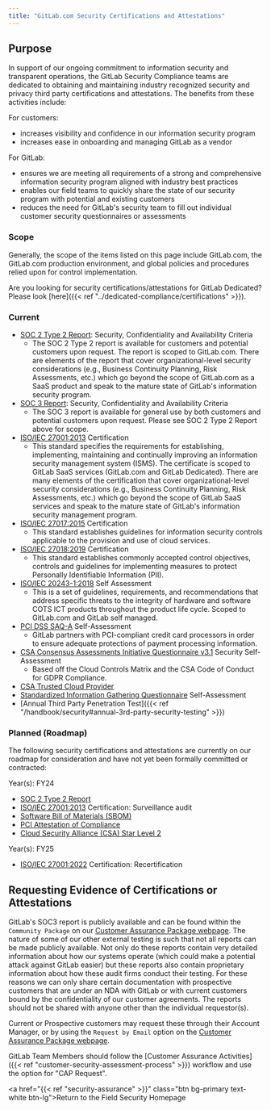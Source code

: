 ```yaml
---
title: "GitLab.com Security Certifications and Attestations"
---
```


## Purpose

In support of our ongoing commitment to information security and transparent operations, the GitLab Security Compliance teams are dedicated to obtaining and maintaining industry recognized security and privacy third party certifications and attestations. The benefits from these activities include:

For customers:

- increases visibility and confidence in our information security program
- increases ease in onboarding and managing GitLab as a vendor

For GitLab:

- ensures we are meeting all requirements of a strong and comprehensive information security program aligned with industry best practices
- enables our field teams to quickly share the state of our security program with potential and existing customers
- reduces the need for GitLab's security team to fill out individual customer security questionnaires or assessments

### Scope

Generally, the scope of the items listed on this page include GitLab.com, the GitLab.com production environment, and global policies and procedures relied upon for control implementation.

Are you looking for security certifications/attestations for GitLab Dedicated? Please look [here]({{< ref "../dedicated-compliance/certifications" >}}).

### Current

- [SOC 2 Type 2 Report](https://www.aicpa.org/interestareas/frc/assuranceadvisoryservices/aicpasoc2report.html): Security, Confidentiality and Availability Criteria
   - The SOC 2 Type 2 report is available for customers and potential customers upon request. The report is scoped to GitLab.com. There are elements of the report that cover organizational-level security considerations (e.g., Business Continuity Planning, Risk Assessments, etc.) which go beyond the scope of GitLab.com as a SaaS product and speak to the mature state of GitLab's information security program.
- [SOC 3 Report](https://www.aicpa.org/interestareas/frc/assuranceadvisoryservices/aicpasoc3report.html): Security, Confidentiality and Availability Criteria
   - The SOC 3 report is available for general use by both customers and potential customers upon request. Please see SOC 2 Type 2 Report above for scope.
- [ISO/IEC 27001:2013](https://www.iso.org/isoiec-27001-information-security.html) Certification
   - This standard specifies the requirements for establishing, implementing, maintaining and continually improving an information security management system (ISMS). The certificate is scoped to GitLab SaaS services (GitLab.com and GitLab Dedicated). There are many elements of the certification that cover organizational-level security considerations (e.g., Business Continuity Planning, Risk Assessments, etc.) which go beyond the scope of GitLab SaaS services and speak to the mature state of GitLab's information security management program.
- [ISO/IEC 27017:2015](https://www.iso.org/standard/43757.html) Certification
   - This standard establishes guidelines for information security controls applicable to the provision and use of cloud services.
- [ISO/IEC 27018:2019](https://www.iso.org/standard/76559.html) Certification
   - This standard establishes commonly accepted control objectives, controls and guidelines for implementing measures to protect Personally Identifiable Information (PII).
- [ISO/IEC 20243-1:2018](https://www.iso.org/standard/74399.html) Self Assessment
   - This is a set of guidelines, requirements, and recommendations that address specific threats to the integrity of hardware and software COTS ICT products throughout the product life cycle. Scoped to GitLab.com and GitLab self managed.
- [PCI DSS SAQ-A](https://www.pcisecuritystandards.org/pci_security/completing_self_assessment) Self-Assessment
   - GitLab partners with PCI-compliant credit card processors in order to ensure adequate protections of payment processing information.
- [CSA Consensus Assessments Initiative Questionnaire v3.1](https://cloudsecurityalliance.org/star/registry/gitlab/) Security Self-Assessment
   - Based off the Cloud Controls Matrix and the CSA Code of Conduct for GDPR Compliance.
- [CSA Trusted Cloud Provider](https://cloudsecurityalliance.org/artifacts/trusted-cloud-provider-faq/)
- [Standardized Information Gathering Questionnaire](https://sharedassessments.org/sig/) Self-Assessment
- [Annual Third Party Penetration Test]({{< ref "/handbook/security#annual-3rd-party-security-testing" >}})

### Planned (Roadmap)

The following security certifications and attestations are currently on our roadmap for consideration and have not yet been formally committed or contracted:

Year(s): FY24

- [SOC 2 Type 2 Report](https://www.aicpa.org/interestareas/frc/assuranceadvisoryservices/aicpasoc2report.html)
- [ISO/IEC 27001:2013](https://www.iso.org/isoiec-27001-information-security.html) Certification: Surveillance audit
- [Software Bill of Materials (SBOM)](https://www.whitehouse.gov/briefing-room/presidential-actions/2021/05/12/executive-order-on-improving-the-nations-cybersecurity/)
- [PCI Attestation of Compliance](https://www.pcisecuritystandards.org/)
- [Cloud Security Alliance (CSA) Star Level 2](https://cloudsecurityalliance.org/star/)

Year(s): FY25

- [ISO/IEC 27001:2022](https://www.iso.org/isoiec-27001-information-security.html) Certification: Recertification

## Requesting Evidence of Certifications or Attestations

GitLab's SOC3 report is publicly available and can be found within the `Community Package` on our [Customer Assurance Package webpage](https://about.gitlab.com/security/cap/). The nature of some of our other external testing is such that not all reports can be made publicly available. Not only do these reports contain very detailed information about how our systems operate (which could make a potential attack against GitLab easier) but these reports also contain proprietary information about how these audit firms conduct their testing. For these reasons we can only share certain documentation with prospective customers that are under an NDA with GitLab or with current customers bound by the confidentiality of our customer agreements. The reports should not be shared with anyone other than the individual requestor(s).

Current or Prospective customers may request these through their Account Manager, or by using the `Request by Email` option on the [Customer Assurance Package webpage](https://about.gitlab.com/security/cap/).

GitLab Team Members should follow the [Customer Assurance Activities]({{< ref "customer-security-assessment-process" >}}) workflow and use the option for "CAP Request".

<a href="{{< ref "security-assurance" >}}" class="btn bg-primary text-white btn-lg">Return to the Field Security Homepage</a>

